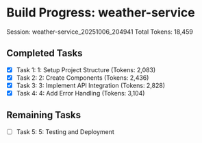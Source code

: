 # Build Progress: weather-service
Session: weather-service_20251006_204941
Total Tokens: 18,459

## Completed Tasks
- [x] Task 1: 1: Setup Project Structure (Tokens: 2,083)
- [x] Task 2: 2: Create Components (Tokens: 2,436)
- [x] Task 3: 3: Implement API Integration (Tokens: 2,828)
- [x] Task 4: 4: Add Error Handling (Tokens: 3,104)

## Remaining Tasks
- [ ] Task 5: 5: Testing and Deployment
